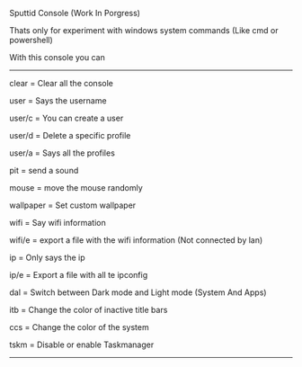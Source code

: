 Sputtid Console (Work In Porgress)

Thats only for experiment with windows system commands (Like cmd or powershell)



With this console you can 

-----------------------------------------

clear = Clear all the console

user = Says the username 

user/c = You can create a user

user/d = Delete a specific profile

user/a = Says all the profiles 

pit = send a sound 

mouse = move the mouse randomly 

wallpaper = Set custom wallpaper 

wifi = Say wifi information

wifi/e = export a file with the wifi information (Not connected by lan) 

ip = Only says the ip 

ip/e = Export a file with all te ipconfig 

dal = Switch between Dark mode and Light mode (System And Apps)

itb = Change the color of inactive title bars

ccs = Change the color of the system

tskm = Disable or enable Taskmanager

-----------------------------------------
